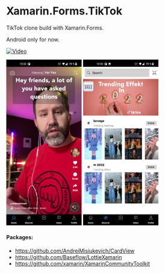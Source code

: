 # Xamarin.Forms.TikTok

TikTok clone build with Xamarin.Forms. 

Android  only for now.

[![Video](https://i.ytimg.com/vi/74NCRSDAq7A/maxresdefault.jpg)](https://youtu.be/w5E_mflTQkQ "Xamarin.Forms.TikTok")

<img src="https://github.com/ValonK/Xamarin.Forms.TikTok/blob/main/assets/1.jpg?raw=true" width="200"> <img src="https://github.com/ValonK/Xamarin.Forms.TikTok/blob/main/assets/2.jpg?raw=true" width="200">

#### Packages:
 - https://github.com/AndreiMisiukevich/CardView
 - https://github.com/Baseflow/LottieXamarin
 - https://github.com/xamarin/XamarinCommunityToolkit
